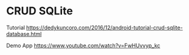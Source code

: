 # CRUD SQLite

Tutorial
https://dedykuncoro.com/2016/12/android-tutorial-crud-sqlite-database.html

Demo App
https://www.youtube.com/watch?v=FwHUvvyp_kc